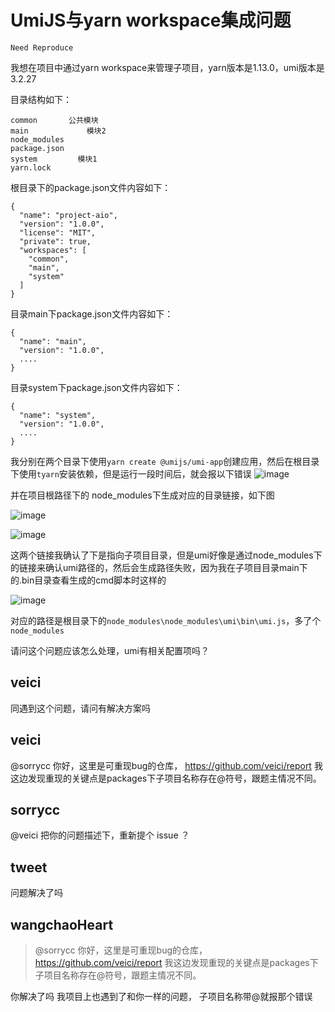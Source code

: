 # UmiJS与yarn workspace集成问题

`Need Reproduce`

我想在项目中通过yarn workspace来管理子项目，yarn版本是1.13.0，umi版本是3.2.27

目录结构如下：

    common       公共模块
    main             模块2
    node_modules
    package.json
    system         模块1
    yarn.lock

根目录下的package.json文件内容如下：

    {
      "name": "project-aio",
      "version": "1.0.0",
      "license": "MIT",
      "private": true,
      "workspaces": [
        "common",
        "main",
        "system"
      ]
    }

目录main下package.json文件内容如下：

    {
      "name": "main",
      "version": "1.0.0",
      ....
    }

目录system下package.json文件内容如下：

    {
      "name": "system",
      "version": "1.0.0",
      ....
    }

我分别在两个目录下使用`yarn create @umijs/umi-app`创建应用，然后在根目录下使用`tyarn`安装依赖，但是运行一段时间后，就会报以下错误
![image](https://user-images.githubusercontent.com/10285557/99228004-ff2dec00-2826-11eb-9806-c0b3d4dc65c3.png)

并在项目根路径下的 node_modules下生成对应的目录链接，如下图

![image](https://user-images.githubusercontent.com/10285557/99228166-37352f00-2827-11eb-9979-aaa182f489ff.png)

![image](https://user-images.githubusercontent.com/10285557/99228205-41efc400-2827-11eb-97a4-8cc13d61ee9c.png)

这两个链接我确认了下是指向子项目目录，但是umi好像是通过node_modules下的链接来确认umi路径的，然后会生成路径失败，因为我在子项目目录main下的.bin目录查看生成的cmd脚本时这样的

![image](https://user-images.githubusercontent.com/10285557/99228438-94c97b80-2827-11eb-90aa-808d7040e2b3.png)

对应的路径是根目录下的`node_modules\node_modules\umi\bin\umi.js`，多了个`node_modules`

请问这个问题应该怎么处理，umi有相关配置项吗？

## veici

同遇到这个问题，请问有解决方案吗

## veici

@sorrycc 你好，这里是可重现bug的仓库，
https://github.com/veici/report
我这边发现重现的关键点是packages下子项目名称存在@符号，跟题主情况不同。

## sorrycc

@veici 把你的问题描述下，重新提个 issue ？

## tweet

问题解决了吗

## wangchaoHeart

> @sorrycc 你好，这里是可重现bug的仓库， https://github.com/veici/report 我这边发现重现的关键点是packages下子项目名称存在@符号，跟题主情况不同。

你解决了吗 我项目上也遇到了和你一样的问题， 子项目名称带@就报那个错误
